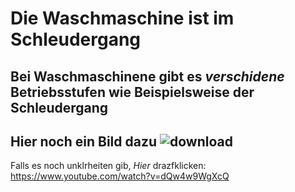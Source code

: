 # Die Waschmaschine ist im Schleudergang
## Bei Waschmaschinene gibt es *verschidene* Betriebsstufen wie Beispielsweise der **Schleudergang**
## Hier noch ein Bild dazu ![download](https://user-images.githubusercontent.com/110892649/183601902-2707e76e-1cfc-4c3c-bbb3-5e43ebf9650a.jpg)
Falls es noch unklrheiten gib, *Hier* drazfklicken: https://www.youtube.com/watch?v=dQw4w9WgXcQ
